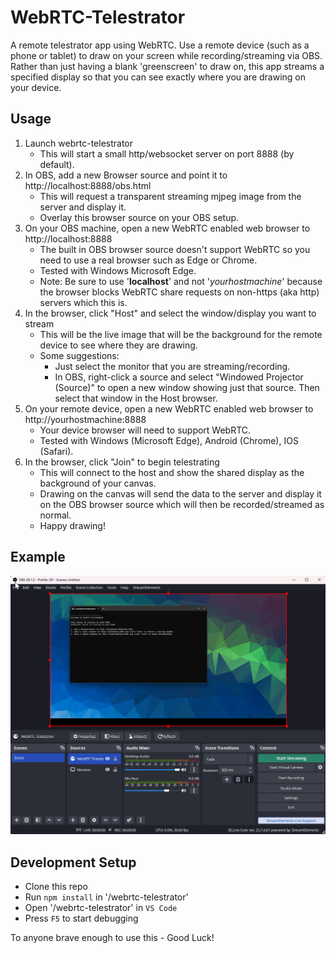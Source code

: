# WebRTC-Telestrator

A remote telestrator app using WebRTC. Use a remote device (such as a phone or tablet) to draw on your screen while recording/streaming via OBS. Rather than just having a blank 'greenscreen' to draw on, this app streams a specified display so that you can see exactly where you are drawing on your device.

## Usage
1. Launch webrtc-telestrator
    * This will start a small http/websocket server on port 8888 (by default).
1. In OBS, add a new Browser source and point it to http://localhost:8888/obs.html
    * This will request a transparent streaming mjpeg image from the server and display it.
    * Overlay this browser source on your OBS setup.
1. On your OBS machine, open a new WebRTC enabled web browser to http://localhost:8888
    * The built in OBS browser source doesn't support WebRTC so you need to use a real browser such as Edge or Chrome.
    * Tested with Windows Microsoft Edge.
    * Note: Be sure to use '**localhost**' and not '*yourhostmachine*' because the browser blocks WebRTC share requests on non-https (aka http) servers which this is.
1. In the browser, click "Host" and select the window/display you want to stream
    * This will be the live image that will be the background for the remote device to see where they are drawing.
    * Some suggestions:
        * Just select the monitor that you are streaming/recording.
        * In OBS, right-click a source and select "Windowed Projector (Source)" to open a new window showing just that source. Then select that window in the Host browser.
1. On your remote device, open a new WebRTC enabled web browser to http://yourhostmachine:8888
    * Your device browser will need to support WebRTC.
    * Tested with Windows (Microsoft Edge), Android (Chrome), IOS (Safari).
1. In the browser, click "Join" to begin telestrating
    * This will connect to the host and show the shared display as the background of your canvas.
    * Drawing on the canvas will send the data to the server and display it on the OBS browser source which will then be recorded/streamed as normal.
    * Happy drawing!

## Example

![Usage Demo](WebRTC-Telestrator.gif)

## Development Setup
* Clone this repo
* Run `npm install` in '/webrtc-telestrator'
* Open '/webrtc-telestrator' in `VS Code`
* Press `F5` to start debugging

To anyone brave enough to use this - Good Luck!